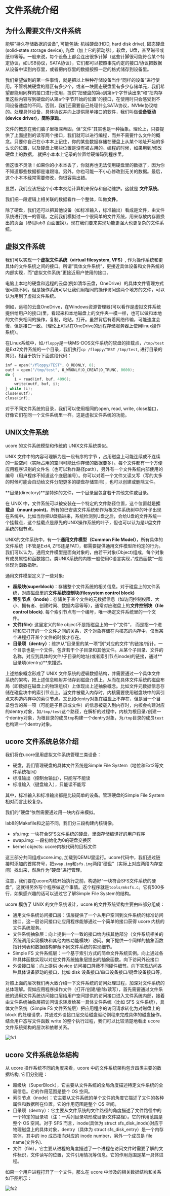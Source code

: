# 文件系统介绍

## 为什么需要文件/文件系统

能够"持久存储数据的设备", 可能包括: 机械硬盘(HDD, hard disk drive), 固态硬盘(solid-state storage device), 光盘（加上它的驱动器），软盘，U盘，甚至磁带或纸带等等。一般来说，每个设备上都会连出很多针脚（这些针脚很可能符合某个特定协议，如USB协议，SATA协议），它们都可以按照事先约定的接口/协议把数据从设备中读到内存里，或者把内存里的数据按照一定的格式储存到设备里。

我们希望做到的第一件事情，就是把以上种种存储设备当作“同样的设备”进行使用。不管机械硬盘的扇区有多少个，或者一块固态硬盘里有多少存储单元，我们希望都能用同样的接口进行使用，提供“把硬盘的第a到第b个字节读出来”和“把内存里这些内容写到硬盘的从第a个字节开始的位置”的接口，在使用时只会感受到不同设备速度的不同。否则，我们还需要自己处理什么SATA协议，NVMe协议啥的。处理具体设备，具体协议并向上提供简单接口的软件，我们叫做**设备驱动(device driver)，简称驱动**。

文件的概念在我们脑子里根深蒂固，但“文件”其实也是一种抽象。理论上，只要提供了上面提到的读写两个接口，我们就可以进行编程，而并不需要什么文件的概念。只要你自己在小本本上记住，你的某些数据存储在硬盘上从某个地址开始的多么长的位置，以及硬盘上哪些位置是没有被占用的。编程的时候，如果用到/修改硬盘上的数据， 就把小本本上记录的位置给硬编码到程序里。

但这很不灵活！如果你的小本本丢了，你就再也无法使用硬盘里的数据了，因为你不知道那些数据都是谁跟谁。另外，你也可能一不小心修改到无关的数据。最后，这个小本本经常需要修改，你很容易出错。

显然，我们应该把这个小本本交给计算机来保存和自动维护。这就是 **文件系统**。

我们把一段逻辑上相关联的数据看作一个整体，叫做**文件**。

除了硬盘，我们还可以把其他设备（如标准输入，标准输出）看成是文件，由文件系统进行统一的管理。之前我们模拟过一个很简单的文件系统，用来存放内存置换出的页面（参见lab3 页面置换）。现在我们要来实现功能更强大也更复杂的文件系统。

## 虚拟文件系统

我们可以实现一个**虚拟文件系统（virtual filesystem, VFS）**, 作为操作系统和更具体的文件系统之间的接口。所谓“具体文件系统”，更接近具体设备和文件系统的内部实现，而“虚拟文件系统”更接近用户使用的接口。

电脑上本地的硬盘和远程的云盘(例如清华云盘，OneDrive）的具体文件管理方式很可能不同，但是操作系统可以让我们用相同的操作访问这两个地方的文件，可以认为用到了虚拟文件系统。

例如，远程的云盘OneDrive，在Windows资源管理器(可以看作是虚拟文件系统提供给用户的接口)里，看起来和本地磁盘上的文件夹一模一样，也可以做和本地的文件夹相同的操作，复制，粘贴，打开。虽然背后有着网络传输，可能速度会慢，但是接口一致。（理论上可以在OneDrive的远程存储服务器上使用linux操作系统）。

在Linux系统中，如`/floppy`是一块MS-DOS文件系统的软盘的挂载点，`/tmp/test`是Ext2文件系统的一个目录，我们执行`cp /floppy/TEST /tmp/test`, 进行目录的拷贝，相当于执行下面这段代码：

```c
inf = open("/floppy/TEST", O_RDONLY, 0); 
outf = open("/tmp/test", O_WRONLY|O_CREAT|O_TRUNC, 0600);
do {
    i = read(inf, buf, 4096);
    write(outf, buf, i);
} while (i);
close(outf);
close(inf);
```

对于不同文件系统的目录，我们可以使用相同的open, read, write, close接口，好像它们在同一个文件系统里一样。这是虚拟文件系统的功能。

## UNIX文件系统

ucore 的文件系统模型和传统的 UNIX文件系统类似。

UNIX 文件中的内容可理解为是一段有序的字节 ，占用磁盘上可能连续或不连续的一些空间（实际占用的空间可能比你存储的数据要多）。每个文件都有一个方便应用程序识别的文件名（也可以称作路径path），另外有一个文件系统内部使用的编号（用户程序不知道这个底层编号）。你可以对着一个文件又读又写（写的太多的时候可能会自动给文件分配更多的硬盘存储空间），也可以创建或删除文件。

**目录(directory)**是特殊的文件，一个目录里包含若干其他文件或目录。

在 UNIX 中，文件系统可以被安装在一个特定的文件路径位置，这个位置就是**挂载点（mount point)**。所有的已安装文件系统都作为根文件系统树中的叶子出现在系统中。比如当你把U盘插进来，系统检测到U盘之后，会给U盘的文件系统一个挂载点，这个挂载点是原先的UNIX操作系统的叶子，但也可以认为是U盘文件系统的根节点。

UNIX的文件系统中，有一个**通用文件模型（Common File Model）**，所有具体的文件系统（不管是Ext4, ZFS还是FAT)，都需要提供通用文件模型所约定的行为。我们可以认为，通用文件模型是面向对象的，由若干对象(Object)组成，每个对象有成员属性和函数接口。类UNIX系统的内核一般使用C语言实现，”成员函数“一般体现为函数指针。

通用文件模型定义了一些对象:

- **超级块(superblock)**：存储整个文件系统的相关信息。对于磁盘上的文件系统，对应磁盘里的**文件系统控制块(filesystem control block)**
- **索引节点（inode)**：存储关于某个文件的元数据信息（如访问控制权限、大小、拥有者、创建时间、数据内容等等），通常对应磁盘上的**文件控制块（file control block)**. 每个索引节点有一个编号，唯一确定文件系统里的一个文件。
- **文件(file)**: 这里定义的file object不是指磁盘上的一个”文件“， 而是指一个进程和它打开的一个文件之间的关系，这个对象存储在内核态的内存中，仅当某个进程打开某个文件的时候才存在。
- **目录项（dentry）**：维护从”目录里的某一项“到”对应的文件“的链接/指针。一个目录也是一个文件，包含若干个子目录和其他文件。从某个子目录、文件的名称，对应到具体的文件/子目录的地址(或者索引节点inode)的链接，通过**目录项(dentry)**来描述。

上述抽象概念形成了 UNIX 文件系统的逻辑数据结构，并需要通过一个具体文件系统的架构，把上述信息映射并储存到磁盘介质上，从而在具体文件系统的磁盘布局（即数据在磁盘上的物理组织）上体现出上述抽象概念。比如文件元数据信息存储在磁盘块中的索引节点上。当文件被载入内存时，内核需要使用磁盘块中的索引点来构造内存中的索引节点。又比如dentry对象在磁盘上不存在，但是当一个目录包含的某一项（可能是子目录或文件）的信息被载入到内存时，内核会构建对应的dentry对象，如`/tmp/test`这个路径，在解析的过程中，内核为根目录`/`创建一个dentry对象，为根目录的成员`tmp`构建一个dentry对象，为`/tmp`目录的成员`test`也构建一个dentry对象。

## ucore 文件系统总体介绍

我们将在ucore里用虚拟文件系统管理三类设备：

- 硬盘，我们管理硬盘的具体文件系统是Simple File System（地位和Ext2等文件系统相同）
- 标准输出（控制台输出），只能写不能读
- 标准输入（键盘输入），只能读不能写

其中，标准输入和标准输出都是比较简单的设备。管理硬盘的Simple File System相对而言比较复杂。

我们的“硬盘”依然需要通过用一块内存来模拟。

lab8的Makefile和之前不同，我们分三段构建内核镜像。

- sfs.img: 一块符合SFS文件系统的硬盘，里面存储编译好的用户程序
- swap.img: 一段初始化为0的硬盘交换区
- kernel objects: ucore内核代码的目标文件

这三部分共同组成ucore.img, 加载到QEMU里运行。ucore代码中，我们通过链接时添加的首尾符号，把`swap.img`和`sfs.img`两段“硬盘”（实际上对应两段内存空间）找出来，然后作为“硬盘”进行管理。

注意，我们要在ucore内核开始执行之前，构造好“一块符合SFS文件系统的硬盘”，这就得另外写个程序做这个事情。这个程序就是`tools/mksfs.c`。它有500多行，如果感兴趣的话可以通过它了解Simple File System的结构。

ucore 模仿了 UNIX 的文件系统设计，ucore 的文件系统架构主要由四部分组成：

- 通用文件系统访问接口层：该层提供了一个从用户空间到文件系统的标准访问接口。这一层访问接口让应用程序能够通过一个简单的接口获得 ucore 内核的文件系统服务。
- 文件系统抽象层：向上提供一个一致的接口给内核其他部分（文件系统相关的系统调用实现模块和其他内核功能模块）访问。向下提供一个同样的抽象函数指针列表和数据结构屏蔽不同文件系统的实现细节。
- Simple FS 文件系统层：一个基于索引方式的简单文件系统实例。向上通过各种具体函数实现以对应文件系统抽象层提出的抽象函数。向下访问外设接口
- 外设接口层：向上提供 device 访问接口屏蔽不同硬件细节。向下实现访问各种具体设备驱动的接口，比如 disk 设备接口/串口设备接口/键盘设备接口等。

对照上面的层次我们再大致介绍一下文件系统的访问处理过程，加深对文件系统的总体理解。假如应用程序操作文件（打开/创建/删除/读写），首先需要通过文件系统的通用文件系统访问接口层给用户空间提供的访问接口进入文件系统内部，接着由文件系统抽象层把访问请求转发给某一具体文件系统（比如 SFS 文件系统），具体文件系统（Simple FS 文件系统层）把应用程序的访问请求转化为对磁盘上的 block 的处理请求，并通过外设接口层交给磁盘驱动例程来完成具体的磁盘操作。结合用户态写文件函数 write 的整个执行过程，我们可以比较清楚地看出 ucore 文件系统架构的层次和依赖关系。

![fs1](./pic/fs1.png)

## ucore 文件系统总体结构

从 ucore 操作系统不同的角度来看，ucore 中的文件系统架构包含四类主要的数据结构, 它们分别是：

- 超级块（SuperBlock），它主要从文件系统的全局角度描述特定文件系统的全局信息。它的作用范围是整个 OS 空间。
- 索引节点（inode）：它主要从文件系统的单个文件的角度它描述了文件的各种属性和数据所在位置。它的作用范围是整个 OS 空间。
- 目录项（dentry）：它主要从文件系统的文件路径的角度描述了文件路径中的一个特定的目录项（注：一系列目录项形成目录/文件路径）。它的作用范围是整个 OS 空间。对于 SFS 而言，inode(具体为 struct sfs_disk_inode)对应于物理磁盘上的具体对象，dentry（具体为 struct sfs_disk_entry）是一个内存实体，其中的 ino 成员指向对应的 inode number，另外一个成员是 file name(文件名).
- 文件（file），它主要从进程的角度描述了一个进程在访问文件时需要了解的文件标识，文件读写的位置，文件引用情况等信息。它的作用范围是某一具体进程。

如果一个用户进程打开了一个文件，那么在 ucore 中涉及的相关数据结构和关系如下图所示：

![fs2](./pic/fs2.png)
